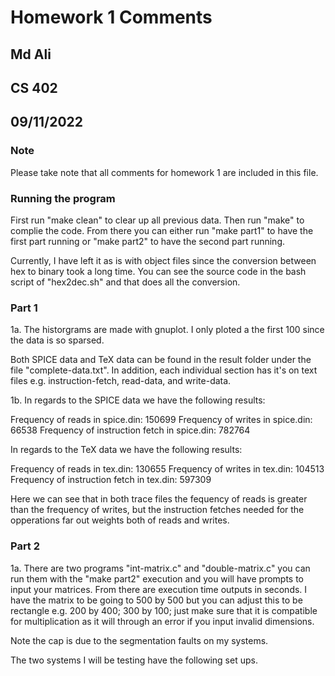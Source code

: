 # Homework 1 Comments 

## Md Ali 
## CS 402 
## 09/11/2022

### Note

Please take note that all comments for homework 1 are included in this file. 

### Running the program
First run "make clean" to clear up all previous data. Then run "make" to complie the code. From there you can either run "make part1" to have the first part running or "make part2" to have the second part running. 

Currently, I have left it as is with object files since the conversion between hex to binary took a long time. You can see the source code in the bash script of "hex2dec.sh" and that does all the conversion. 


### Part 1 

1a. The historgrams are made with gnuplot. I only ploted a the first 100 since the data is so sparsed. 

Both SPICE data and TeX data can be found in the result folder under the file "complete-data.txt". In addition, each individual section has it's on text files e.g. instruction-fetch, read-data, and write-data. 

1b. In regards to the SPICE data we have the following results: 

Frequency of reads in spice.din: 150699
Frequency of writes in spice.din: 66538
Frequency of instruction fetch in spice.din: 782764

In regards to the TeX data we have the following results: 

Frequency of reads in tex.din: 130655
Frequency of writes in tex.din: 104513
Frequency of instruction fetch in tex.din: 597309

Here we can see that in both trace files the fequency of reads is greater than the frequency of writes, but the instruction fetches needed for the opperations far out weights both of reads and writes. 

### Part 2

1a. There are two programs "int-matrix.c" and "double-matrix.c" you can run them with the "make part2" execution and you will have prompts to input your matrices. From there are execution time outputs in seconds. I have the matrix to be going to 500 by 500 but you can adjust this to be rectangle e.g. 200 by 400; 300 by 100; just make sure that it is compatible for multiplication as it will through an error if you input invalid dimensions. 

Note the cap is due to the segmentation faults on my systems. 

The two systems I will be testing have the following set ups. 



